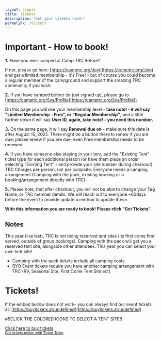 ```yaml
---
layout: single
title: Tickets
description: "Get your tickets here!"
permalink: /tickets
---
```


# Important - How to book!

**1.** Have you ever camped at Camp TRC Before?

If not, please go here: [https://camptrc.org/Join](https://camptrc.org/Join) and get a limited membership - it's Free! - but of course you could become a regular member of the campground and support the amazing TRC community if you wish.

**2.** If you have camped before (or just signed up), please go to [https://camptrc.org/Sys/Profile](https://camptrc.org/Sys/Profile])

On this page you will see your membership level - **take note! - it will say "Limited Membership - Free", or "Regular Membership"**, and a little further down it will say **User ID, again, take note! - you need this number.**

**3.** On the same page,  it will say **Renewal due on** - make sure this date is after August 15, 2025. There might be a button there to renew if you are due; please renew if you are due; even Free membership needs to be renewed

**4.** If you have someone else staying in your tent, add the "Existing Tent" ticket type for each additional person (or have them place an order selecting "Existing Tent" - and provide your site number during checkout). TRC Charges per person, not per campsite. Everyone needs a camping arrangement (Camping with the pack, existing booking or a booking/arrangement directly with TRC).

**5.** Please note, that after checkout, you will not be able to change your Tag Name, or TRC member details. We will reach out to everyone ~60days before the event to provide update a method to update these.

**With this information you are ready to book! Please click "Get Tickets".**


## Notes
This year (like last), TRC is not doing reserved tent sites (its first come first served, outside of group bookings). Camping with the pack will get you a reserved tent site, alongside other attendees. This year you can select your own tent site!

- Camping with the pack tickets include all camping costs
- BYO Event tickets require you have another camping arrangement with TRC (RV, Seasonal Site, First Come Tent Site ect)


# Tickets!

If the embed bellow does not work- you can always find our event tickets at: [https://buytickets.at/undefined](https://buytickets.at/undefined)

#!!CLICK THE COLORED ICONS TO SELECT A TENT SITE!!

<!-- Ticket Tailor Widget. Paste this into your website where you want the widget to appear. Do not change the code or the widget may not work properly. -->
<div class="tt-widget"><div class="tt-widget-fallback"><p><a href="https://www.tickettailor.com/all-tickets/undefined/?ref=website_widget&show_search_filter=true&show_date_filter=true&show_sort=true" target="_blank">Click here to buy tickets</a><br /><small><a href="https://www.tickettailor.com?rf=wdg_233975" class="tt-widget-powered">Sell tickets online with Ticket Tailor</a></small></p></div><script src="https://cdn.tickettailor.com/js/widgets/min/widget.js" data-url="https://www.tickettailor.com/all-tickets/undefined/?ref=website_widget&show_search_filter=true&show_date_filter=true&show_sort=true" data-type="inline" data-inline-minimal="true" data-inline-show-logo="false" data-inline-bg-fill="false" data-inline-inherit-ref-from-url-param="" data-inline-ref="website_widget"></script></div><!-- End of Ticket Tailor Widget -->
